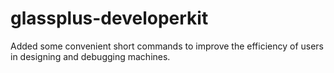 # glassplus-developerkit
Added some convenient short commands to improve the efficiency of users in designing and debugging machines.
